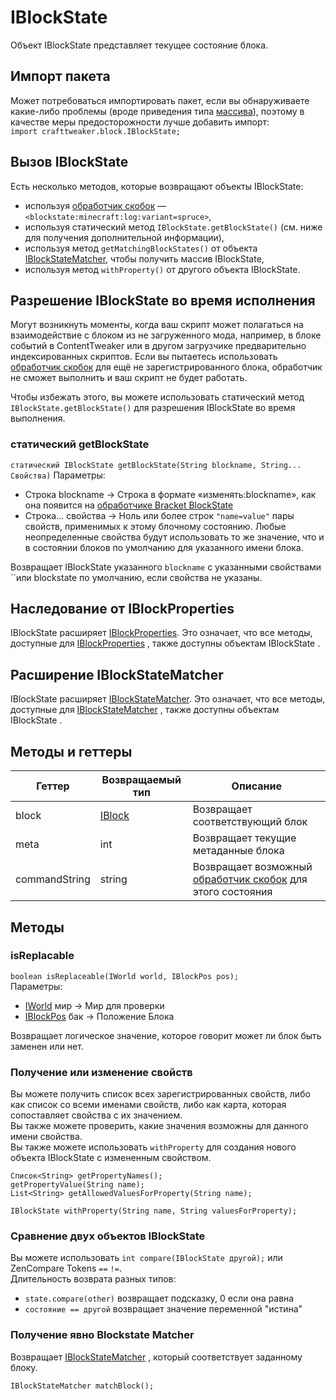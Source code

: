 # IBlockState

Объект IBlockState представляет текущее состояние блока.

## Импорт пакета

Может потребоваться импортировать пакет, если вы обнаруживаете какие-либо проблемы (вроде приведения типа [массива](/AdvancedFunctions/Arrays_and_Loops/)), поэтому в качестве меры предосторожности лучше добавить импорт:  
`import crafttweaker.block.IBlockState;`

## Вызов IBlockState

Есть несколько методов, которые возвращают объекты IBlockState:

- используя [обработчик скобок](/Vanilla/Brackets/Bracket_BlockState/) &mdash; `<blockstate:minecraft:log:variant=spruce>`,
- используя статический метод `IBlockState.getBlockState()` (см. ниже для получения дополнительной информации),
- используя метод `getMatchingBlockStates()` от объекта [IBlockStateMatcher](/Vanilla/Blocks/IBlockStateMatcher/), чтобы получить массив IBlockState,
- используя метод `withProperty()` от другого объекта IBlockState.

## Разрешение IBlockState во время исполнения

Могут возникнуть моменты, когда ваш скрипт может полагаться на взаимодействие с блоком из не загруженного мода, например, в блоке событий в ContentTweaker или в другом загрузчике предварительно индексированных скриптов. Если вы пытаетесь использовать [обработчик скобок](/Vanilla/Brackets/Bracket_BlockState/) для ещё не зарегистрированного блока, обработчик не сможет выполнить и ваш скрипт не будет работать.

Чтобы избежать этого, вы можете использовать статический метод `IBlockState.getBlockState()` для разрешения IBlockState во время выполнения.

### статический getBlockState

`статический IBlockState getBlockState(String blockname, String... Свойства)` Параметры:

- Строка blockname → Строка в формате «изменять:blockname», как она появится на [обработчике Bracket BlockState](/Vanilla/Brackets/Bracket_BlockState/)
- Строка... свойства → Ноль или более строк `"name=value"` пары свойств, применимых к этому блочному состоянию. Любые неопределенные свойства будут использовать то же значение, что и в состоянии блоков по умолчанию для указанного имени блока.

Возвращает IBlockState указанного `blockname` с указанными свойствами ``или blockstate по умолчанию, если свойства не указаны.

## Наследование от IBlockProperties

IBlockState расширяет [IBlockProperties](/Vanilla/Blocks/IBlockProperties/). Это означает, что все методы, доступные для [IBlockProperties](/Vanilla/Blocks/IBlockProperties/) , также доступны объектам IBlockState .

## Расширение IBlockStateMatcher

IBlockState расширяет [IBlockStateMatcher](/Vanilla/Blocks/IBlockStateMatcher/). Это означает, что все методы, доступные для [IBlockStateMatcher](/Vanilla/Blocks/IBlockStateMatcher/) , также доступны объектам IBlockState .

## Методы и геттеры

| Геттер        | Возвращаемый тип                  | Описание                                                                                            |
| ------------- | --------------------------------- | --------------------------------------------------------------------------------------------------- |
| block         | [IBlock](/Vanilla/Blocks/IBlock/) | Возвращает соответствующий блок                                                                     |
| meta          | int                               | Возвращает текущие метаданные блока                                                                 |
| commandString | string                            | Возвращает возможный [обработчик скобок](/Vanilla/Brackets/Bracket_BlockState/) для этого состояния |

## Методы

### isReplacable

`boolean isReplaceable(IWorld world, IBlockPos pos);`  
Параметры:

- [IWorld](/Vanilla/World/IWorld/) мир → Мир для проверки
- [IBlockPos](/Vanilla/World/IBlockPos/) бак → Положение Блока

Возвращает логическое значение, которое говорит может ли блок быть заменен или нет.

### Получение или изменение свойств

Вы можете получить список всех зарегистрированных свойств, либо как список со всеми именами свойств, либо как карта, которая сопоставляет свойства с их значением.  
Вы также можете проверить, какие значения возможны для данного имени свойства.  
Вы также можете использовать `withProperty` для создания нового объекта IBlockState с измененным свойством.

```zenscript
Список<String> getPropertyNames();
getPropertyValue(String name);
List<String> getAllowedValuesForProperty(String name);

IBlockState withProperty(String name, String valuesForProperty);
```

### Сравнение двух объектов IBlockState

Вы можете использовать `int compare(IBlockState другой);` или ZenCompare Tokens `==` `!=`.  
Длительность возврата разных типов:

- `state.compare(other)` возвращает подсказку, 0 если она равна
- `состояние == другой` возвращает значение переменной "истина"

### Получение явно Blockstate Matcher

Возвращает [IBlockStateMatcher](/Vanilla/Blocks/IBlockStateMatcher/) , который соответствует заданному блоку.

```zenscript
IBlockStateMatcher matchBlock();
```
